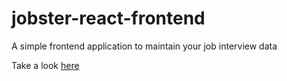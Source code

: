 # jobster-react-frontend
A simple frontend application to maintain your job interview data

Take a look [here](https://jobster-mani-ac.netlify.app/landing)
